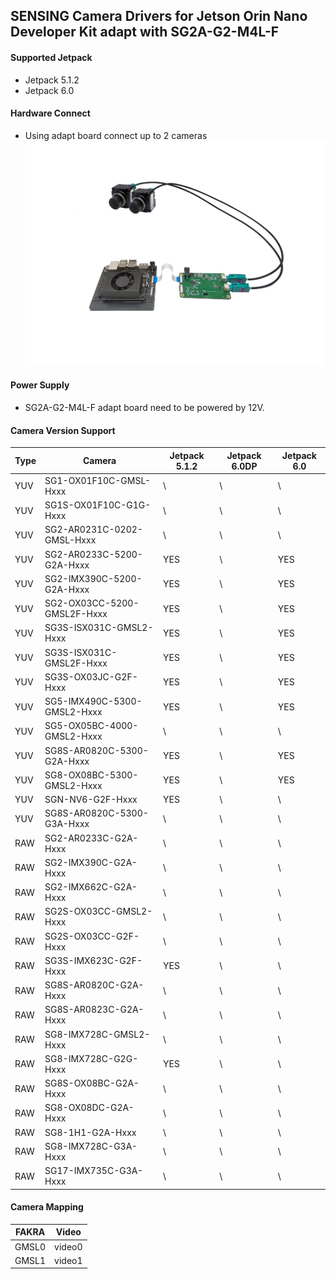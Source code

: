 ## SENSING Camera Drivers for Jetson Orin Nano Developer Kit adapt with SG2A-G2-M4L-F

#### Supported Jetpack

* Jetpack 5.1.2
* Jetpack 6.0

#### Hardware Connect

* Using adapt board connect up to 2 cameras
  ![atl text](../../Picture/SENSING%20Deserializer%20Adapt%20Board/SG2A-G2-M4L-F%20with%20Jetson%20Orin%20Nano&NX%20Devkit.jpg)

#### Power Supply

* SG2A-G2-M4L-F adapt board need to be powered by 12V.

#### Camera Version Support

| Type | Camera                      | Jetpack 5.1.2 | Jetpack 6.0DP | Jetpack 6.0 |
| ---- | --------------------------- | ------------- | ------------- | ----------- |
| YUV  | SG1-OX01F10C-GMSL-Hxxx      | \             | \             | \           |
| YUV  | SG1S-OX01F10C-G1G-Hxxx      | \             | \             | \           |
| YUV  | SG2-AR0231C-0202-GMSL-Hxxx  | \             | \             | \           |
| YUV  | SG2-AR0233C-5200-G2A-Hxxx   | YES           | \             | YES         |
| YUV  | SG2-IMX390C-5200-G2A-Hxxx   | YES           | \             | YES         |
| YUV  | SG2-OX03CC-5200-GMSL2F-Hxxx | YES           | \             | YES         |
| YUV  | SG3S-ISX031C-GMSL2-Hxxx     | YES           | \             | YES         |
| YUV  | SG3S-ISX031C-GMSL2F-Hxxx    | YES           | \             | YES         |
| YUV  | SG3S-OX03JC-G2F-Hxxx        | YES           | \             | YES         |
| YUV  | SG5-IMX490C-5300-GMSL2-Hxxx | YES           | \             | YES         |
| YUV  | SG5-OX05BC-4000-GMSL2-Hxxx  | \             | \             | \           |
| YUV  | SG8S-AR0820C-5300-G2A-Hxxx  | YES           | \             | YES         |
| YUV  | SG8-OX08BC-5300-GMSL2-Hxxx  | YES           | \             | YES         |
| YUV  | SGN-NV6-G2F-Hxxx            | YES           | \             | \           |
| YUV  | SG8S-AR0820C-5300-G3A-Hxxx  | \             | \             | \           |
| RAW  | SG2-AR0233C-G2A-Hxxx        | \             | \             | \           |
| RAW  | SG2-IMX390C-G2A-Hxxx        | \             | \             | \           |
| RAW  | SG2-IMX662C-G2A-Hxxx        | \             | \             | \           |
| RAW  | SG2S-OX03CC-GMSL2-Hxxx      | \             | \             | \           |
| RAW  | SG2S-OX03CC-G2F-Hxxx        | \             | \             | \           |
| RAW  | SG3S-IMX623C-G2F-Hxxx       | YES           | \             | \           |
| RAW  | SG8S-AR0820C-G2A-Hxxx       | \             | \             | \           |
| RAW  | SG8S-AR0823C-G2A-Hxxx       | \             | \             | \           |
| RAW  | SG8-IMX728C-GMSL2-Hxxx      | \             | \             | \           |
| RAW  | SG8-IMX728C-G2G-Hxxx        | YES           | \             | \           |
| RAW  | SG8S-OX08BC-G2A-Hxxx        | \             | \             | \           |
| RAW  | SG8-OX08DC-G2A-Hxxx         | \             | \             | \           |
| RAW  | SG8-1H1-G2A-Hxxx            | \             | \             | \           |
| RAW  | SG8-IMX728C-G3A-Hxxx        | \             | \             | \           |
| RAW  | SG17-IMX735C-G3A-Hxxx       | \             | \             | \           |

#### Camera Mapping

| FAKRA | Video  |
| ----- | ------ |
| GMSL0 | video0 |
| GMSL1 | video1 |
